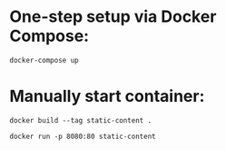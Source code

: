 # One-step setup via Docker Compose:
```
docker-compose up
```

# Manually start container:
```
docker build --tag static-content .

docker run -p 8080:80 static-content
```